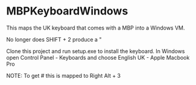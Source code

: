 MBPKeyboardWindows
==================

This maps the UK keyboard that comes with a MBP into a Windows VM.

No longer does SHIFT + 2 produce a "

Clone this project and run setup.exe to install the keyboard. In Windows open Control Panel - Keyboards and choose English UK - Apple Macbook Pro

NOTE: To get # this is mapped to Right Alt + 3
